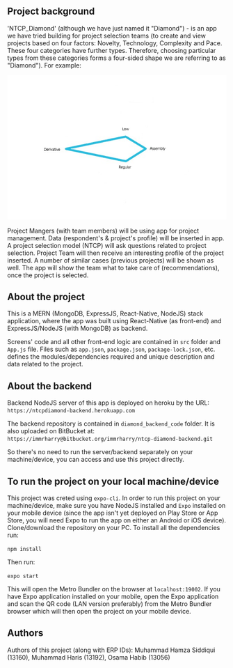 ## Project background

'NTCP_Diamond' (although we have just named it "Diamond") - is an app we have tried building for project selection teams (to create and view projects based on four factors: Novelty, Technology, Complexity and Pace. These four categories have further types. Therefore, choosing particular types from these categories forms a four-sided shape we are referring to as "Diamond"). For example:





![alt text](https://github.com/fcsiba/DIAMOND/blob/master/assets/sample1.png)

Project Mangers (with team members) will be using app for project management. Data (respondent's & project's profile) will be inserted in app. A project selection model (NTCP) will ask questions related to project selection. Project Team will then receive an interesting profile of the project inserted. A number of similar cases (previous projects) will be shown as well. The app will show the team what to take care of (recommendations), once the project is selected.	

## About the project

This is a MERN (MongoDB, ExpressJS, React-Native, NodeJS) stack application, where the app was built using React-Native (as front-end) and ExpressJS/NodeJS (with MongoDB) as backend.

Screens' code and all other front-end logic are contained in `src` folder and `App.js` file. Files such as `app.json`, `package.json`, `package-lock.json`, etc. defines the modules/dependencies required and unique description and data related to the project.

## About the backend

Backend NodeJS server of this app is deployed on heroku by the URL: `https://ntcpdiamond-backend.herokuapp.com`

The backend repository is contained in `diamond_backend_code` folder. It is also uploaded on BitBucket at: `https://immrharry@bitbucket.org/immrharry/ntcp-diamond-backend.git`

So there's no need to run the server/backend separately on your machine/device, you can access and use this project directly.

## To run the project on your local machine/device

This project was creted using `expo-cli`. In order to run this project on your machine/device, make sure you have NodeJS installed and `Expo` installed on your mobile device (since the app isn't yet deployed on Play Store or App Store, you will need Expo to run the app on either an Android or iOS device).
Clone/download the repository on your PC. To install all the dependencies run: 

```npm install```

Then run: 

```expo start```

This will open the Metro Bundler on the browser at `localhost:19002`. If you have Expo application installed on your mobile, open the Expo application and scan the QR code (LAN version preferably) from the Metro Bundler browser which will then open the project on your mobile device.

## Authors

Authors of this project (along with ERP IDs):
Muhammad Hamza Siddiqui (13160), 
Muhammad Haris (13192), 
Osama Habib (13056)

